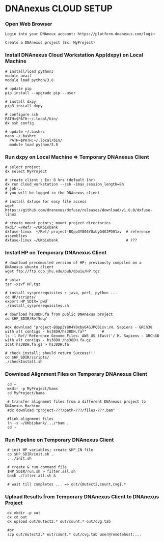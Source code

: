 # DNAnexus CLOUD SETUP #

### Open Web Browser ###

    Login into your DNAneux account: https://platform.dnanexus.com/login

    Create a DNAnexus project (Ex: MyProject)

### Install DNAnexus Cloud Workstation App(dxpy) on Local Machine ### 

    # install/load python3
    module avail
    module load python/3.8

    # update pip
    pip install --upgrade pip --user   

    # install dxpy
    pip3 install dxpy

    # configure ssh
    PATH=$PATH:~/.local/bin/
    dx ssh_config

    # update ~/.bashrc
    nano ~/.bashrc
      PATH=$PATH:~/.local/bin/
      module load python/3.8

### Run dxpy on Local Machine => Temporary DNAnexus Client ###
  
    # select project
    dx select MyProject

    # create client : Ex: 8 hrs (default 1hr)
    dx run cloud_workstation --ssh -imax_session_length=8h 	
    # job-...
    # you will be logged in the DNAnexus client

    # install dxfuse for easy file access
    wget https://github.com/dnanexus/dxfuse/releases/download/v1.0.0/dxfuse-linux

    # create mount points; mount project directories
    mkdir ~/Ref/ ~/UKbiobank
    dxfuse-linux  ~/Ref/ project-BQpp3Y804Y0xbyG4GJPQ01xv  # reference assemblies
    dxfuse-linux ~/UKbiobank                               # ???  

### Install HP on Temporary DNAnexus Client ###

    # download precompiled version of HP; previously compiled on a DNAnexus ubuntu client
    wget ftp://ftp.ccb.jhu.edu/pub/dpuiu/HP.tgz			

    # untar
    tar -xzvf HP.tgz 

    # install sysprerequisites : java, perl, python ...
    cd HP/scripts/
    export HP_SDIR=`pwd`
    ./install_sysprerequisites.sh 

    # download hs38DH.fa from public DNAnexus project
    cd $HP_SDIR/RefSeq/

    #dx download "project-BQpp3Y804Y0xbyG4GJPQ01xv:/H. Sapiens - GRCh38 with alt contigs - hs38DH/hs38DH.fa*"       #
    ls -l Ref/'Reference Genome Files: AWS US (East)'/'H. Sapiens - GRCh38 with alt contigs - hs38DH'/hs38DH.fa.gz
    zcat hs38DH.fa.gz > hs38DH.fa

    # check install; should return Success!!!
    cd $HP_SDIR/scripts/
    ./checkInstall.sh	                                                


### Download Alignment Files on Temporary DNAnexus Client ####

     cd ~
     mkdir -p MyProject/bams
     cd MyProject/bams

     # transfer alignment files from a different DNAnexus project to DNAnexus Machine
     #dx download "project-???/path-???/files-???.bam"

     #link alignment files
     ln -s ~/UKbiobank/.../*bam .
     cd -

### Run Pipeline on Temporary DNAnexus Client ####

     # init HP variables; create $HP_IN file
     cp $HP_SDIR/init.sh .
     . ./init.sh
    
     # create & run command file
     $HP_SDIR/run.sh > filter.all.sh                            
     bash ./filter.all.sh &

     # wait till completes ... => out/{mutect2,count,cvg}.*

### Upload Results from Temporary DNAnexus Client to DNAnexus Project ####

     dx mkdir -p out
     dx cd out
     dx upload out/mutect2.* out/count.* out/cvg.tab  

     #or
     scp out/mutect2.* out/count.* out/cvg.tab user@remotehost:...

     
     

